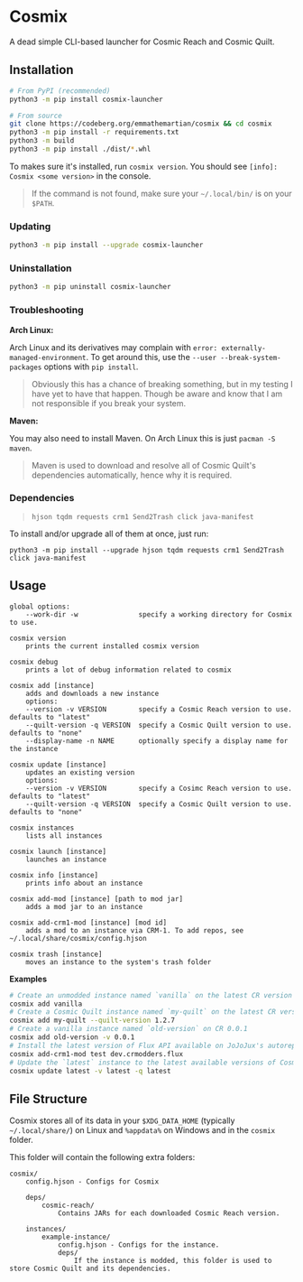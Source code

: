 # Cosmix

A dead simple CLI-based launcher for Cosmic Reach and Cosmic Quilt.

## Installation

```sh
# From PyPI (recommended)
python3 -m pip install cosmix-launcher

# From source
git clone https://codeberg.org/emmathemartian/cosmix && cd cosmix
python3 -m pip install -r requirements.txt
python3 -m build
python3 -m pip install ./dist/*.whl
```

To makes sure it's installed, run `cosmix version`. You should see `[info]: Cosmix <some version>` in the console.

> If the command is not found, make sure your `~/.local/bin/` is on your `$PATH`.

<!--TODO: List the Windows script $PATH here as well.-->

### Updating

```sh
python3 -m pip install --upgrade cosmix-launcher
```

### Uninstallation

```sh
python3 -m pip uninstall cosmix-launcher
```

### Troubleshooting

**Arch Linux:**

Arch Linux and its derivatives may complain with `error: externally-managed-environment`. To get around this, use the `--user --break-system-packages` options with `pip install`.

> Obviously this has a chance of breaking something, but in my testing I have yet to have that happen. Though be aware and know that I am not responsible if you break your system.

**Maven:**

You may also need to install Maven. On Arch Linux this is just `pacman -S maven`.

> Maven is used to download and resolve all of Cosmic Quilt's dependencies automatically, hence why it is required.

### Dependencies

> `hjson tqdm requests crm1 Send2Trash click java-manifest`

To install and/or upgrade all of them at once, just run:

`python3 -m pip install --upgrade hjson tqdm requests crm1 Send2Trash click java-manifest`

## Usage

```
global options:
    --work-dir -w               specify a working directory for Cosmix to use.

cosmix version
    prints the current installed cosmix version

cosmix debug
    prints a lot of debug information related to cosmix

cosmix add [instance]
    adds and downloads a new instance
    options:
    --version -v VERSION        specify a Cosmic Reach version to use. defaults to "latest"
    --quilt-version -q VERSION  specify a Cosmic Quilt version to use. defaults to "none"
    --display-name -n NAME      optionally specify a display name for the instance

cosmix update [instance]
    updates an existing version
    options:
    --version -v VERSION        specify a Cosimc Reach version to use. defaults to "latest"
    --quilt-version -q VERSION  specify a Cosmic Quilt version to use. defaults to "none"

cosmix instances
    lists all instances

cosmix launch [instance]
    launches an instance

cosmix info [instance]
    prints info about an instance

cosmix add-mod [instance] [path to mod jar]
    adds a mod jar to an instance

cosmix add-crm1-mod [instance] [mod id]
    adds a mod to an instance via CRM-1. To add repos, see ~/.local/share/cosmix/config.hjson

cosmix trash [instance]
    moves an instance to the system's trash folder
```

**Examples**
```sh
# Create an unmodded instance named `vanilla` on the latest CR version
cosmix add vanilla
# Create a Cosmic Quilt instance named `my-quilt` on the latest CR version with Cosmic Quilt 1.2.7
cosmix add my-quilt --quilt-version 1.2.7
# Create a vanilla instance named `old-version` on CR 0.0.1
cosmix add old-version -v 0.0.1
# Install the latest version of Flux API available on JoJoJux's autorepo to the instance `test`
cosmix add-crm1-mod test dev.crmodders.flux
# Update the `latest` instance to the latest available versions of Cosmic Reach and Cosmic Quilt
cosmix update latest -v latest -q latest
```

## File Structure

Cosmix stores all of its data in your `$XDG_DATA_HOME` (typically `~/.local/share/`) on Linux and `%appdata%` on Windows and in the `cosmix` folder.

This folder will contain the following extra folders:
```
cosmix/
    config.hjson - Configs for Cosmix

    deps/
        cosmic-reach/
            Contains JARs for each downloaded Cosmic Reach version.

    instances/
        example-instance/
            config.hjson - Configs for the instance.
            deps/
                If the instance is modded, this folder is used to store Cosmic Quilt and its dependencies.
```
